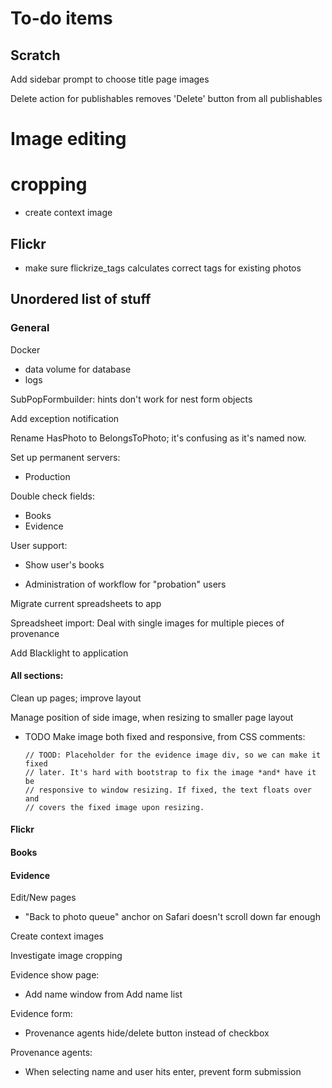 # To-do items

## Scratch

Add sidebar prompt to choose title page images

Delete action for publishables removes 'Delete' button from all publishables

# Image editing

# cropping

- create context image


## Flickr

- make sure flickrize_tags calculates correct tags for existing photos

## Unordered list of stuff

### General

Docker

  - data volume for database
  - logs

SubPopFormbuilder: hints don't work for nest form objects

Add exception notification

Rename HasPhoto to BelongsToPhoto; it's confusing as it's named now.

Set up permanent servers:

<!-- - Staging -->
- Production

Double check fields:

- Books
- Evidence

User support:

<!-- - Add full_name to user -->
<!-- - Add user to books and evidence: `created_by`, `updated_by` -->
- Show user's books
<!-- - Push to Flickr workflow -->
- Administration of workflow for "probation" users

Migrate current spreadsheets to app

Spreadsheet import: Deal with single images for multiple pieces of provenance

Add Blacklight to application

<!-- Model name: -->

<!-- - replace `item.class.name.underscore` with `item.model_name.element`
  throughout -->

#### All sections:

Clean up pages; improve layout

Manage position of side image, when resizing to smaller page layout

  - TODO Make image both fixed and responsive, from CSS comments:

        // TOOD: Placeholder for the evidence image div, so we can make it fixed
        // later. It's hard with bootstrap to fix the image *and* have it be
        // responsive to window resizing. If fixed, the text floats over and
        // covers the fixed image upon resizing.

#### Flickr ####

<!-- Move flickr_preview partial from shared to flickr/show view -->

#### Books ####

<!-- Add date_narrative field
  - form
  - show
  - hint
 -->
#### Evidence

Edit/New pages
- "Back to photo queue" anchor on Safari doesn't scroll down far enough

Create context images

Investigate image cropping

Evidence show page:

- Add name window from Add name list

Evidence form:

- Provenance agents hide/delete button instead of checkbox

Provenance agents:
- When selecting name and user hits enter, prevent form submission

<!-- Where?

  - ?? Provenance place?
  - Hint? <-- Try this one. "Give a place named in the provenance mark or the location of the book at the time the mark was added." -->

<!-- X - fit image in container

x - Decide whether a used master image can be edited and how to behave if yes
x
x     - Option 1) If the image has been used for evidence or a title page, create
x       a new photo object to assign to each publishable to which the image is
x       attached
x
x     - Option 2) If the image has been used for evidence or a title page, create
x       a new *master* photo and edit it.
x
x     - Option 3) Locking: Lock the master image if it has been used.
x
x     - Option 3a) Modified locking:  Lock master image, but allow it to be
x       duplicated (this is about the same thing as Option 2).
x
x - set cropped modal max size to window size?
x - upload image to app
x - create/update image
x - when updating photo show progress bar for image in status element -->
<!-- x - Rename concern HasPhoto -> BelongsToPhoto -->
<!-- Automatically display context image created for cropped photos -->
<!-- Do not attach context image on crop if one is already assigned -->